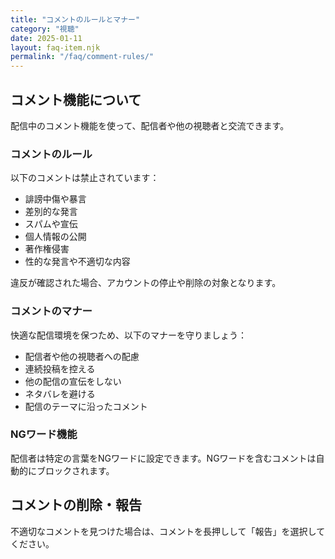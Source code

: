 ```yaml
---
title: "コメントのルールとマナー"
category: "視聴"
date: 2025-01-11
layout: faq-item.njk
permalink: "/faq/comment-rules/"
---
```


## コメント機能について

配信中のコメント機能を使って、配信者や他の視聴者と交流できます。

### コメントのルール

以下のコメントは禁止されています：

- 誹謗中傷や暴言
- 差別的な発言
- スパムや宣伝
- 個人情報の公開
- 著作権侵害
- 性的な発言や不適切な内容

違反が確認された場合、アカウントの停止や削除の対象となります。

### コメントのマナー

快適な配信環境を保つため、以下のマナーを守りましょう：

- 配信者や他の視聴者への配慮
- 連続投稿を控える
- 他の配信の宣伝をしない
- ネタバレを避ける
- 配信のテーマに沿ったコメント

### NGワード機能

配信者は特定の言葉をNGワードに設定できます。NGワードを含むコメントは自動的にブロックされます。

## コメントの削除・報告

不適切なコメントを見つけた場合は、コメントを長押しして「報告」を選択してください。
